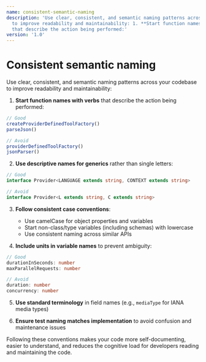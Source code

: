 ```yaml
---
name: consistent-semantic-naming
description: 'Use clear, consistent, and semantic naming patterns across your codebase
  to improve readability and maintainability: 1. **Start function names with verbs**
  that describe the action being performed:'
version: '1.0'
---
```

# Consistent semantic naming

Use clear, consistent, and semantic naming patterns across your codebase to improve readability and maintainability:

1. **Start function names with verbs** that describe the action being performed:
```typescript
// Good
createProviderDefinedToolFactory()
parseJson()

// Avoid
providerDefinedToolFactory()
jsonParser()
```

2. **Use descriptive names for generics** rather than single letters:
```typescript
// Good
interface Provider<LANGUAGE extends string, CONTEXT extends string>

// Avoid
interface Provider<L extends string, C extends string>
```

3. **Follow consistent case conventions**:
   - Use camelCase for object properties and variables
   - Start non-class/type variables (including schemas) with lowercase
   - Use consistent naming across similar APIs

4. **Include units in variable names** to prevent ambiguity:
```typescript
// Good
durationInSeconds: number
maxParallelRequests: number

// Avoid
duration: number
concurrency: number
```

5. **Use standard terminology** in field names (e.g., `mediaType` for IANA media types)

6. **Ensure test naming matches implementation** to avoid confusion and maintenance issues

Following these conventions makes your code more self-documenting, easier to understand, and reduces the cognitive load for developers reading and maintaining the code.
